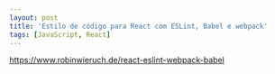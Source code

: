 ```yaml
---
layout: post
title: 'Estilo de código para React com ESLint, Babel e webpack'
tags: [JavaScript, React]
---
```


<https://www.robinwieruch.de/react-eslint-webpack-babel>
